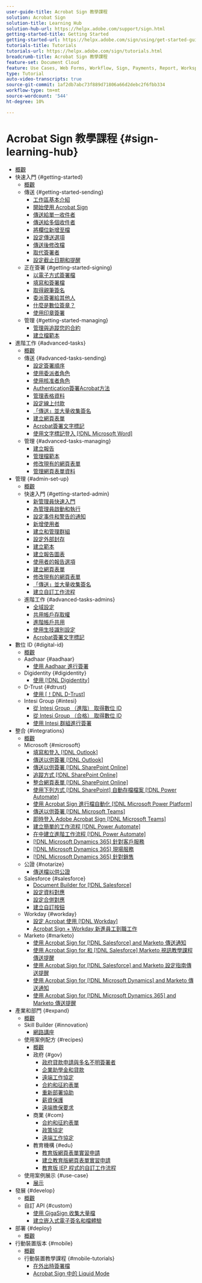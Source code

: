 ```yaml
---
user-guide-title: Acrobat Sign 教學課程
solution: Acrobat Sign
solution-title: Learning Hub
solution-hub-url: https://helpx.adobe.com/support/sign.html
getting-started-title: Getting Started
getting-started-url: https://helpx.adobe.com/sign/using/get-started-guide.html
tutorials-title: Tutorials
tutorials-url: https://helpx.adobe.com/sign/tutorials.html
breadcrumb-title: Acrobat Sign 教學課程
feature-set: Document Cloud
feature: Use Cases, Web Forms, Workflow, Sign, Payments, Report, Workspace, Deadline, Administration, Digital ID, Form, Integrations, Mobile, Skill Builder
type: Tutorial
auto-video-transcripts: true
source-git-commit: 1af2db7abc73f889d71806a66d2debc2f6fbb334
workflow-type: tm+mt
source-wordcount: '544'
ht-degree: 10%

---
```



# Acrobat Sign 教學課程 {#sign-learning-hub}

+ [概觀](overview.md)
+ 快速入門 {#getting-started}
   + [概觀](sign-beginner-tutorials/beginner-users-overview.md)
   + 傳送 {#getting-started-sending}
      + [工作區基本介紹](sign-beginner-tutorials/quick-tour.md)
      + [開始使用 Acrobat Sign](sign-beginner-tutorials/new-sender.md)
      + [傳送給單一收件者](sign-beginner-tutorials/send-to-single-recipient.md)
      + [傳送給多個收件者](sign-beginner-tutorials/send-to-multiple-recipients.md)
      + [將欄位新增至檔](sign-beginner-tutorials/adding-fields.md)
      + [設定傳送選項](sign-beginner-tutorials/sending-options.md)
      + [傳送後修改檔](sign-beginner-tutorials/modify-in-flight.md)
      + [取代簽署者](sign-beginner-tutorials/replace-signer.md)
      + [設定截止日期和提醒](sign-beginner-tutorials/set-deadlines-reminders.md)
   + 正在簽署 {#getting-started-signing}
      + [以電子方式簽署檔](sign-beginner-tutorials/electronically-sign-a-document.md)
      + [填寫和簽署檔](sign-beginner-tutorials/fill-and-sign.md)
      + [取得親筆簽名](sign-beginner-tutorials/sign-in-person.md)
      + [委派簽署給其他人](sign-beginner-tutorials/delegate-signing.md)
      + [什麼是數位簽章？](sign-beginner-tutorials/sign-with-a-digital-signature.md)
      + [使用印章簽署](sign-beginner-tutorials/sign-with-a-stamp.md)
   + 管理 {#getting-started-managing}
      + [管理與追蹤您的合約](sign-beginner-tutorials/manage-and-track.md)
      + [建立檔範本](https://experienceleague.adobe.com/docs/document-cloud-learn/sign-learning-hub/admin-set-up/getting-started-admin/create-a-template.html)
+ 進階工作 {#advanced-tasks}
   + [概觀](sign-advanced-users/advanced-users-overview.md)
   + 傳送 {#advanced-tasks-sending}
      + [設定簽署順序](sign-advanced-users/setting-up-routing.md)
      + [使用委派者角色](sign-advanced-users/delegate-signature.md)
      + [使用核准者角色](sign-advanced-users/add-an-approver.md)
      + [Authentication簽署Acrobat方法](sign-advanced-users/authentication-methods.md)
      + [管理表格資料](sign-advanced-users/manage-form-data.md)
      + [設定線上付款](sign-advanced-users/set-up-online-payments.md)
      + [「傳送」並大量收集簽名](https://experienceleague.adobe.com/docs/document-cloud-learn/sign-learning-hub/admin-set-up/getting-started-admin/megasign.html)
      + [建立網頁表單](https://experienceleague.adobe.com/docs/document-cloud-learn/sign-learning-hub/admin-set-up/getting-started-admin/webform.html)
      + [Acrobat簽署文字標記](https://experienceleague.adobe.com/docs/document-cloud-learn/sign-learning-hub/admin-set-up/advanced-tasks-admins/adobe-sign-text-tagging.html)
      + [使用文字標記登入 [!DNL Microsoft Word]](sign-advanced-users/text-tagging-word.md)
   + 管理 {#advanced-tasks-managing}
      + [建立報告](sign-advanced-users/creating-a-report.md)
      + [管理檔範本](sign-advanced-users/edit-a-template.md)
      + [修改現有的網頁表單](sign-advanced-users/modify-webform.md)
      + [管理網頁表單資料](sign-advanced-users/manage-webform-data.md)
+ 管理 {#admin-set-up}
   + [概觀](admin/intro-admin-overview.md)
   + 快速入門 {#getting-started-admin}
      + [新管理員快速入門](admin/get-started-admin.md)
      + [為管理員啟動和執行](admin/up-and-running-admin.md)
      + [設定事件和警告的通知](admin/set-up-shared-events-and-alert.md)
      + [新增使用者](admin/add-users-to-your-account.md)
      + [建立和管理群組](admin/create-and-manage-groups.md)
      + [設定外部封存](admin/set-up-your-external-archive.md)
      + [建立範本](sign-advanced-users/create-a-template.md)
      + [建立報告圖表](admin/create-a-report.md)
      + [使用者的報告選項](admin/report-options.md)
      + [建立網頁表單](sign-advanced-users/webform.md)
      + [修改現有的網頁表單](https://experienceleague.adobe.com/docs/document-cloud-learn/sign-learning-hub/advanced-tasks/advanced-tasks-managing/modify-webform.html)
      + [「傳送」並大量收集簽名](sign-advanced-users/megasign.md)
      + [建立自訂工作流程](admin/building-a-custom-workflow.md)
   + 進階工作 {#advanced-tasks-admins}
      + [全域設定](admin/learn-about-global-settings.md)
      + [共用帳戶存取權](admin/share-account-access.md)
      + [進階帳戶共用](admin/advanced-account-sharing.md)
      + [使用生技識別設定](admin/use-bio-pharma-settings.md)
      + [Acrobat簽署文字標記](sign-advanced-users/adobe-sign-text-tagging.md)
+ 數位 ID {#digital-id}
   + [概觀](digitalid/digitalid-overview.md)
   + Aadhaar {#aadhaar}
      + [使用 Aadhaar 進行簽署](digitalid/aadhaar-sign.md)
   + Digidentity {#digidentity}
      + [使用 [!DNL Digidentity]](digitalid/digidentity-sign.md)
   + D-Trust {#dtrust}
      + [使用 [！DNL D-Trust]](digitalid/d-trust.md)
   + Intesi Group {#intesi}
      + [從 Intesi Group （進階） 取得數位 ID](digitalid/intesi-advanced.md)
      + [從 Intesi Group （合格） 取得數位 ID](digitalid/intesi-qualified.md)
      + [使用 Intesi 群組進行簽署](digitalid/intesi-sign.md)
+ 整合 {#integrations}
   + [概觀](integrations/integrations-overview.md)
   + Microsoft {#microsoft}
      + [填寫和登入 [!DNL Outlook]](integrations/fill-and-sign-doc-microsoft-outlook.md)
      + [傳送以供簽署 [!DNL Outlook]](integrations/send-for-signature-with-outlook.md)
      + [傳送以供簽署 [!DNL SharePoint Online]](integrations/send-for-signature-with-sharepoint-online.md)
      + [追蹤方式 [!DNL SharePoint Online]](integrations/track-an-agreement-with-sharepoint-online.md)
      + [整合網頁表單 [!DNL SharePoint Online]](integrations/integrate-web-form-sharepoint-online.md)
      + [使用下列方式  [!DNL SharePoint]  自動存檔檔案 [!DNL Power Automate]](integrations/auto-archive-sharepoint-power-automate.md)
      + [使用 Acrobat Sign 進行檔自動化 [!DNL Microsoft Power Platform]](integrations/documentautomation.md)
      + [傳送以供簽署 [!DNL Microsoft Teams]](integrations/adobe-sign-teams-mortgage.md)
      + [即時登入 Adobe Acrobat Sign [!DNL Microsoft Teams]](integrations/live-sign-microsoft-teams.md)
      + [建立簡單的工作流程 [!DNL Power Automate]](integrations/simple-workflow-power-automate.md)
      + [在中建立進階工作流程 [!DNL Power Automate]](integrations/advanced-workflow-power-automate.md)
      + [[!DNL Microsoft Dynamics 365] 針對客戶服務](integrations/dynamics-customer-service.md)
      + [[!DNL Microsoft Dynamics 365] 現場服務](integrations/dynamics-field-service.md)
      + [[!DNL Microsoft Dynamics 365] 針對銷售](integrations/dynamics-sales.md)
   + 公證 {#notarize}
      + [傳送檔以供公證](integrations/send-document-notarize.md)
   + Salesforce {#salesforce}
      + [Document Builder for [!DNL Salesforce]](integrations/create-an-agreement-template.md)
      + [設定資料對應](integrations/set-up-data-mapping.md)
      + [設定合併對應](integrations/set-up-merging-map.md)
      + [建立自訂按鈕](integrations/create-a-custom-button.md)
   + Workday {#workday}
      + [設定 Acrobat 使用 [!DNL Workday]](integrations/workday.md)
      + [Acrobat Sign + Workday 新進員工到職工作](integrations/acrobat-sign-workday-onboarding.md)
   + Marketo {#marketo}
      + [使用 Acrobat Sign for  [!DNL Salesforce]  and Marketo 傳送通知](integrations/marketo-salesforce-sms.md)
      + [使用 Acrobat Sign for 和  [!DNL Salesforce]  Marketo 視訊教學課程傳送提醒](integrations/marketo-salesforce-reminder-video.md)
      + [使用 Acrobat Sign for  [!DNL Salesforce]  and Marketo 設定指南傳送提醒](integrations/marketo-salesforce-reminder.md)
      + [使用 Acrobat Sign for  [!DNL Microsoft Dynamics]  and Marketo 傳送通知](integrations/marketo-dynamics-sms.md)
      + [使用 Acrobat Sign for  [!DNL Microsoft Dynamics 365]  and Marketo 傳送提醒](integrations/marketo-dynamics-reminder.md)
+ 產業和部門 {#expand}
   + [概觀](sign-usecase/expand-inspire-overview.md)
   + Skill Builder {#innovation}
      + [網路講座](sign-usecase/innovation-series.md)
   + 使用案例配方 {#recipes}
      + [概觀](sign-usecase/recipes.md)
      + 政府 {#gov}
         + [政府貸款申請與多名不明簽署者](sign-usecase/webform-multiple-signers.md)
         + [企業助學金和貸款](sign-usecase/usecasegovgrants.md)
         + [遠端工作協定](sign-usecase/usecasegovtelework.md)
         + [合約和征約表單](sign-usecase/usecasegovcontracts.md)
         + [重新部署協助](sign-usecase/usecasegovreemployment.md)
         + [薪資保護](sign-usecase/usecasegovpaycheck.md)
         + [遠端擔保要求](sign-usecase/usecasegovremote.md)
      + 商業 {#com}
         + [合約和征約表單](sign-usecase/usecasecomcontracts.md)
         + [政策協定](sign-usecase/usecasecompolicy.md)
         + [遠端工作協定](sign-usecase/usecasecomtelework.md)
      + 教育機構 {#edu}
         + [教育版網頁表單實習申請](sign-usecase/usecase-edu-intern.md)
         + [建立教育版網頁表單實習申請](sign-usecase/usecase-edu-intern-create.md)
         + [教育版 IEP 程式的自訂工作流程](sign-usecase/usecase-edu-iep.md)
   + 使用案例展示 {#use-case}
      + [展示](sign-usecase/use-case-showcase.md)
+ 發展 {#develop}
   + [概觀](develop/develop-overview.md)
   + 自訂 API {#custom}
      + [使用 GigaSign 收集大量檔](develop/gigasign.md)
      + [建立嵌入式電子簽名和檔體驗](develop/embeddedesignature.md)
+ 部署 {#deploy}
   + [概觀](deploy-overview.md)
+ 行動裝置版本 {#mobile}
   + [概觀](mobile/mobile-overview.md)
   + 行動裝置教學課程 {#mobile-tutorials}
      + [在外出時簽署檔](mobile/sign-mobile.md)
      + [Acrobat Sign 中的 Liquid Mode](mobile/liquidmode.md)
